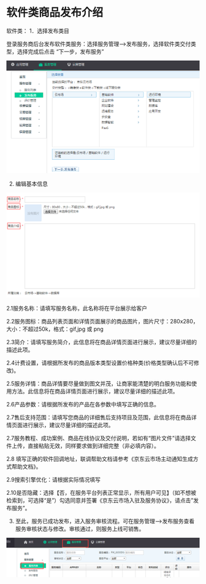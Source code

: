 # 软件类商品发布介绍
软件类：
1．选择发布类目

登录服务商后台发布软件类服务：选择服务管理-->发布服务，选择软件类交付类型，选择完成后点击 “下一步，发布服务”

![image](https://github.com/jdcloudcom/cn/blob/zhaowenbo8-patch-1/documentation/Cloud-Marketplace/MarketPlace-Image/%E8%BD%AF%E4%BB%B61.png)

2. 编辑基本信息

![image](https://github.com/jdcloudcom/cn/blob/zhaowenbo8-patch-1/documentation/Cloud-Marketplace/MarketPlace-Image/%E8%BD%AF%E4%BB%B62.png)


2.1服务名称：请填写服务名称，此名称将在平台展示给客户

2.2服务图标：商品列表页面和详情页面展示的商品图片，图片尺寸：280x280，大小：不超过50k，格式：gif,jpg 或 png

2.3简介：请填写服务简介，此信息将在商品详情页面进行展示，建议尽量详细的描述此项。

2.4计费设置，请根据所发布的商品版本类型设置价格种类(价格类型确认后不可修改)。

2.5服务详情：商品详情要尽量做到图文并茂，让商家能清楚的明白服务功能和使用方法。此信息将在商品详情页面进行展示，建议尽量详细的描述此项。

2.6产品参数：请根据所发布的产品在各参数中填写正确的信息。

2.7售后支持范围：请填写您商品的详细售后支持项目及范围，此信息将在商品详情页面进行展示，建议尽量详细的描述此项。

2.7服务教程、成功案例、商品在线协议及交付说明，若如有“图片文件”请选择文件上传，直接粘贴无效，同样要求做到详细完整（非必填内容）。

2.8 填写正确的软件回调地址，联调帮助文档请参考《京东云市场主动通知生成方式帮助文档》。

2.9搜索引擎优化：请根据实际情况填写

2.10是否隐藏：选择【否，在服务平台列表正常显示，所有用户可见】（如不想被检索到，可选择“是”）勾选同意并签署《京东云市场入驻及服务协议》，请点击”发布服务”。



3. 至此，服务已成功发布，进入服务审核流程。可在服务管理-->发布服务查看服务审核状态与修改。审核通过，则服务上线可销售。

![image](https://github.com/jdcloudcom/cn/blob/zhaowenbo8-patch-1/documentation/Cloud-Marketplace/MarketPlace-Image/%E8%BD%AF%E4%BB%B63.png)
